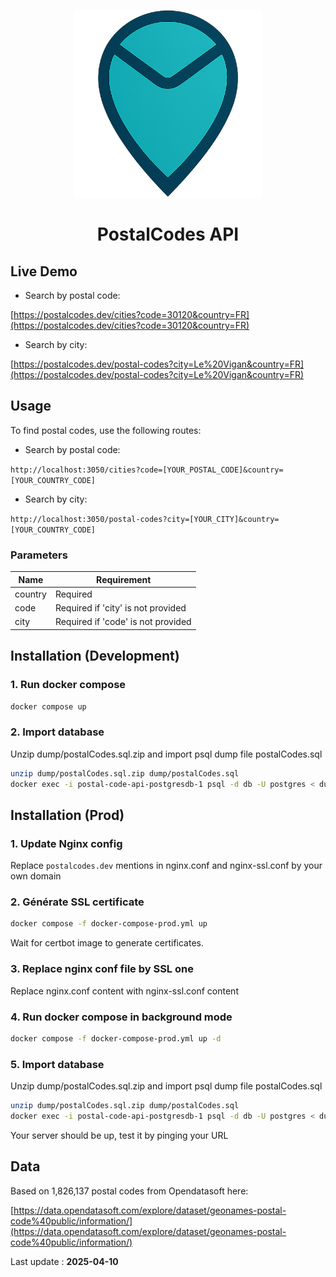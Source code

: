 <p align="center">
    <img width="300px" height="300px" src="./assets/logo.png" />
    <h1 align="center"> PostalCodes API </h1>
</p>

## Live Demo

- Search by postal code:

[https://postalcodes.dev/cities?code=30120&country=FR](https://postalcodes.dev/cities?code=30120&country=FR)

- Search by city:

[https://postalcodes.dev/postal-codes?city=Le%20Vigan&country=FR](https://postalcodes.dev/postal-codes?city=Le%20Vigan&country=FR)

## Usage

To find postal codes, use the following routes:

- Search by postal code:

`http://localhost:3050/cities?code=[YOUR_POSTAL_CODE]&country=[YOUR_COUNTRY_CODE]`

- Search by city:

`http://localhost:3050/postal-codes?city=[YOUR_CITY]&country=[YOUR_COUNTRY_CODE]`

### Parameters

| Name    | Requirement                        |
| ------- | ---------------------------------- |
| country | Required                           |
| code    | Required if 'city' is not provided |
| city    | Required if 'code' is not provided |

## Installation (Development)

### 1. Run docker compose

```bash
docker compose up
```

### 2. Import database

Unzip dump/postalCodes.sql.zip and import psql dump file postalCodes.sql

```bash
unzip dump/postalCodes.sql.zip dump/postalCodes.sql
docker exec -i postal-code-api-postgresdb-1 psql -d db -U postgres < dump/postalCodes.sql
```

## Installation (Prod)

### 1. Update Nginx config

Replace `postalcodes.dev` mentions in nginx.conf and nginx-ssl.conf by your own domain

### 2. Générate SSL certificate

```bash
docker compose -f docker-compose-prod.yml up
```

Wait for certbot image to generate certificates.

### 3. Replace nginx conf file by SSL one

Replace nginx.conf content with nginx-ssl.conf content

### 4. Run docker compose in background mode

```bash
docker compose -f docker-compose-prod.yml up -d
```

### 5. Import database

Unzip dump/postalCodes.sql.zip and import psql dump file postalCodes.sql

```bash
unzip dump/postalCodes.sql.zip dump/postalCodes.sql
docker exec -i postal-code-api-postgresdb-1 psql -d db -U postgres < dump/postalCodes.sql
```

Your server should be up, test it by pinging your URL

## Data

Based on 1,826,137 postal codes from Opendatasoft here:

[https://data.opendatasoft.com/explore/dataset/geonames-postal-code%40public/information/](https://data.opendatasoft.com/explore/dataset/geonames-postal-code%40public/information/)

Last update : **2025-04-10**
